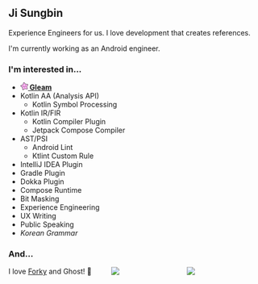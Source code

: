## Ji Sungbin

Experience Engineers for us. I love development that creates references.

I'm currently working as an Android engineer.

### I'm interested in...

- <a href="https://gleam.run/"><img src="https://github.com/gleam-lang/gleam/blob/main/images/lucy.png?raw=true" width="15"><b> Gleam</b></img></a>
- Kotlin AA (Analysis API)
  - Kotlin Symbol Processing
- Kotlin IR/FIR
  - Kotlin Compiler Plugin
  - Jetpack Compose Compiler
- AST/PSI
  - Android Lint
  - Ktlint Custom Rule
- IntelliJ IDEA Plugin
- Gradle Plugin
- Dokka Plugin
- Compose Runtime
- Bit Masking
- Experience Engineering
- UX Writing
- Public Speaking
- *Korean Grammar*

### And...

<div>
  <img src="https://github.com/user-attachments/assets/2b3d35c7-949d-48fe-acbe-ce85c804a5e6" width="150" align="right" />
  <image src="https://static.wikia.nocookie.net/disney/images/b/b3/Forky_-_TS4R.png/revision/latest?cb=20201110040316" width="150" align="right" />
  <p>I love <a href="https://disney.fandom.com/wiki/Forky">Forky</a> and Ghost! 🤍</p>
</div>
